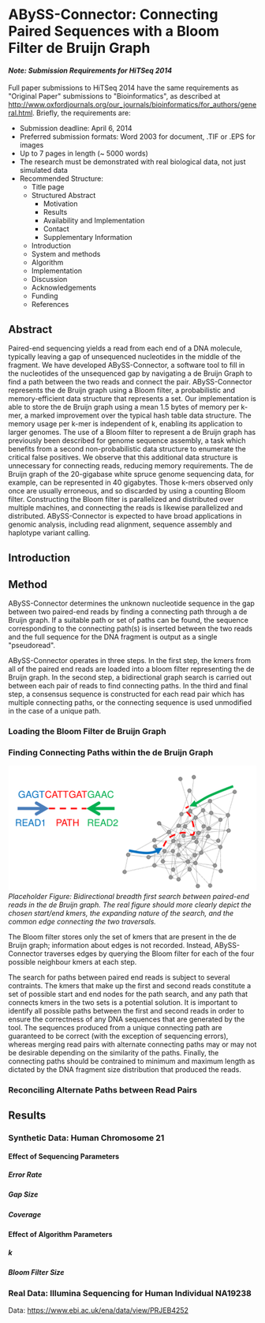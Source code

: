 # ABySS-Connector: Connecting Paired Sequences with a Bloom Filter de Bruijn Graph
#### _Note: Submission Requirements for HiTSeq 2014_

Full paper submissions to HiTSeq 2014 have the same requirements as "Original Paper" submissions to "Bioinformatics", as described at http://www.oxfordjournals.org/our_journals/bioinformatics/for_authors/general.html. Briefly, the requirements are:

* Submission deadline: April 6, 2014
* Preferred submission formats: Word 2003 for document, .TIF or .EPS for images
* Up to 7 pages in length (~ 5000 words)
* The research must be demonstrated with real biological data, not just simulated data
* Recommended Structure:
  * Title page
  * Structured Abstract
    * Motivation
    * Results
    * Availability and Implementation
    * Contact
    * Supplementary Information
  * Introduction
  * System and methods
  * Algorithm
  * Implementation
  * Discussion
  * Acknowledgements
  * Funding
  * References

## Abstract

Paired-end sequencing yields a read from each end of a DNA molecule, typically leaving a gap of unsequenced nucleotides in the middle of the fragment. We have developed ABySS-Connector, a software tool to fill in the nucleotides of the unsequenced gap by navigating a de Bruijn Graph to find a path between the two reads and connect the pair. ABySS-Connector represents the de Bruijn graph using a Bloom filter, a probabilistic and memory-efficient data structure that represents a set. Our implementation is able to store the de Bruijn graph using a mean 1.5 bytes of memory per k-mer, a marked improvement over the typical hash table data structure. The memory usage per k-mer is independent of k, enabling its application to larger genomes. The use of a Bloom filter to represent a de Bruijn graph has previously been described for genome sequence assembly, a task which benefits from a second non-probabilistic data structure to enumerate the critical false positives. We observe that this additional data structure is unnecessary for connecting reads, reducing memory requirements. The de Bruijn graph of the 20-gigabase white spruce genome sequencing data, for example, can be represented in 40 gigabytes. Those k-mers observed only once are usually erroneous, and so discarded by using a counting Bloom filter. Constructing the Bloom filter is parallelized and distributed over multiple machines, and
connecting the reads is likewise parallelized and distributed. ABySS-Connector is expected to have broad applications in genomic analysis, including read alignment, sequence assembly and haplotype variant calling.

## Introduction
## Method

ABySS-Connector determines the unknown nucleotide sequence in the gap between two paired-end reads by finding a connecting path through a de Bruijn graph. If a suitable path or set of paths can be found, the sequence corresponding to the connecting path(s) is inserted between the two reads and the full sequence for the DNA fragment is output as a single "pseudoread".

ABySS-Connector operates in three steps.  In the first step, the kmers from all of the paired end reads are loaded into a bloom filter representing the de Bruijn graph.  In the second step, a bidirectional graph search is carried out between each pair of reads to find connecting paths.  In the third and final step, a consensus sequence is constructed for each read pair which has multiple connecting paths, or the connecting sequence is used unmodified in the case of a unique path.

### Loading the Bloom Filter de Bruijn Graph
### Finding Connecting Paths within the de Bruijn Graph

![graph search figure](https://github.com/bcgsc/abyss-connector-paper/raw/master/figures/graphsearch_placeholder.png "graph search figure placeholder") _Placeholder Figure: Bidirectional breadth first search between paired-end reads in the de Bruijn graph. The real figure should more clearly depict the chosen start/end kmers, the expanding nature of the search, and the common edge connecting the two traversals._ 

The Bloom filter stores only the set of kmers that are present in the de Bruijn graph; information about edges is not recorded. Instead, ABySS-Connector traverses edges by querying the Bloom filter for each of the four possible neighbour kmers at each step.

The search for paths between paired end reads is subject to several contraints. The kmers that make up the first and second reads constitute a set of possible start and end nodes for the path search, and any path that connects kmers in the two sets is a potential solution.  It is important to identify all possible paths between the first and second reads in order to ensure the correctness of any DNA sequences that are generated by the tool.  The sequences produced from a unique connecting path are guaranteed to be correct (with the exception of sequencing errors), whereas merging read pairs with alternate connecting paths may or may not be desirable depending on the similarity of the paths.  Finally, the connecting paths should be contrained to minimum and maximum length as dictated by the DNA fragment size distribution that produced the reads.  

### Reconciling Alternate Paths between Read Pairs

## Results

### Synthetic Data: Human Chromosome 21
#### Effect of Sequencing Parameters
##### Error Rate
##### Gap Size
##### Coverage
#### Effect of Algorithm Parameters
##### k
##### Bloom Filter Size
### Real Data: Illumina Sequencing for Human Individual NA19238

Data: https://www.ebi.ac.uk/ena/data/view/PRJEB4252
